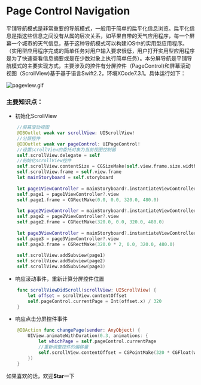 # Page Control Navigation

平铺导航模式是非常重要的导航模式，一般用于简单的扁平化信息浏览。扁平化信息是指这些信息之间没有从属的层次关系，如苹果自带的天气应用程序，每一个屏幕一个城市的天气信息，基于这种导航模式可以构建iOS中的实用型应用程序。（实用型应用程序完成的简单任务对用户输入要求很低，用户打开实用型应用程序是为了快速查看信息摘要或是在少数对象上执行简单任务）。本分屏导航是平铺导航模式的主要实现方式，主要涉及的控件有分屏控件（PageControl)和屏幕滚动视图（ScrollView)基于基于语言Swift2.2，环境XCode7.3.1。具体运行如下：

![pageview.gif](pageview.gif)

### 主要知识点：
* 初始化ScrollView
```swift
    //屏幕滚动视图
    @IBOutlet weak var scrollView: UIScrollView!
    //分屏控件
    @IBOutlet weak var pageControl: UIPageControl!
    //设置scrollView的委托对象为当前视图控制器
    self.scrollView.delegate = self
    //初始化scrollView控件
    self.scrollView.contentSize = CGSizeMake(self.view.frame.size.width * 3, self.scrollView.frame.size.height)
    self.scrollView.frame = self.view.frame
    let mainStoryboard = self.storyboard
        
    let page1ViewController = mainStoryboard?.instantiateViewControllerWithIdentifier("page1")
    self.page1 = page1ViewController?.view
    self.page1.frame = CGRectMake(0.0, 0.0, 320.0, 480.0)
        
    let page2ViewController = mainStoryboard?.instantiateViewControllerWithIdentifier("page2")
    self.page2 = page2ViewController?.view
    self.page2.frame = CGRectMake(320.0, 0.0, 320.0, 480.0)
        
    let page3ViewController = mainStoryboard?.instantiateViewControllerWithIdentifier("page3")
    self.page3 = page3ViewController?.view
    self.page3.frame = CGRectMake(320.0 * 2, 0.0, 320.0, 480.0)
        
    self.scrollView.addSubview(page1)
    self.scrollView.addSubview(page2)
    self.scrollView.addSubview(page3)
```
* 响应滚动事件，重新计算分屏控件位置
```swift
    func scrollViewDidScroll(scrollView: UIScrollView) {
        let offset = scrollView.contentOffset
        self.pageControl.currentPage = Int(offset.x) / 320
    }
```
* 响应点击分屏控件事件
```swift
    @IBAction func changePage(sender: AnyObject) {
        UIView.animateWithDuration(0.3, animations: {
            let whichPage = self.pageControl.currentPage
            //重新调整控件的偏移量
            self.scrollView.contentOffset = CGPointMake(320 * CGFloat(whichPage), 0)
        })
    }
```

如果喜欢的话，欢迎**Star**一下
